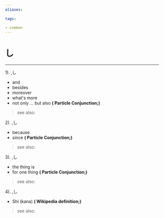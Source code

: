 ```yaml
---
aliases:
    
tags:
    
- common
---
```


# し
---
1).
,し

- and
- besides
- moreover
- what's more
- not only ... but also
**( Particle Conjunction;)**
> see also: 
            
2).
,し

- because
- since
**( Particle Conjunction;)**
> see also: 
            
3).
,し

- the thing is
- for one thing
**( Particle Conjunction;)**
> see also: 
            
4).
,し

- Shi (kana)
**( Wikipedia definition;)**
> see also: 
            